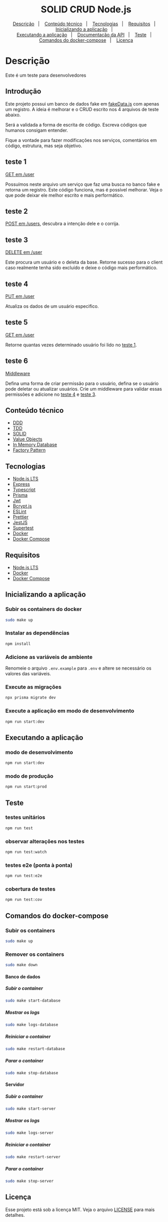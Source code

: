 <h1 align="center">SOLID CRUD Node.js</h1>

<p align="center">
  <a href="#descrição">Descrição</a>&nbsp;&nbsp;&nbsp;|&nbsp;&nbsp;&nbsp;
  <a href="#conteúdo-técnico">Conteúdo técnico</a>&nbsp;&nbsp;&nbsp;|&nbsp;&nbsp;&nbsp;
  <a href="#tecnologias">Tecnologias</a>&nbsp;&nbsp;&nbsp;|&nbsp;&nbsp;&nbsp;
  <a href="#requisitos">Requisitos</a>&nbsp;&nbsp;&nbsp;|&nbsp;&nbsp;&nbsp;
  <a href="#inicializando-a-aplicação">Inicializando a aplicação</a>&nbsp;&nbsp;&nbsp;|&nbsp;&nbsp;&nbsp;
  <br/>
  <a href="#executando-a-aplicação">Executando a aplicação</a>&nbsp;&nbsp;&nbsp;|&nbsp;&nbsp;&nbsp;
  <a href="#documentação-da-api">Documentação da API</a>&nbsp;&nbsp;&nbsp;|&nbsp;&nbsp;&nbsp;
  <a href="#teste">Teste</a>&nbsp;&nbsp;&nbsp;|&nbsp;&nbsp;&nbsp;
  <a href="#comandos-do-docker-compose">Comandos do docker-compose</a>&nbsp;&nbsp;&nbsp;|&nbsp;&nbsp;&nbsp;
  <a href="#licença">Licença</a>
</p>

# Descrição
Este é um teste para desenvolvedores

## Introdução

Este projeto possui um banco de dados fake em [fakeData.js](./test/in-memory-database/in-memory-user-database.ts) com apenas um registro.
A ideia é melhorar e o CRUD escrito nos 4 arquivos de teste abaixo.

Será a validada a forma de escrita de código.
Escreva códigos que humanos consigam entender.

Fique a vontade para fazer modificações nos serviços, comentários em código, estrutura, mas seja objetivo.

## teste 1

[GET em /user](./src/infra/http/controllers/get-user/get-user-controller.ts)

Possuímos neste arquivo um serviço que faz uma busca no banco fake e retorna um registro.
Este código funciona, mas é possível melhorar.
Veja o que pode deixar ele melhor escrito e mais performático.

## teste 2

[POST em /users](./src/infra/http/controllers/register-user/register-user-controller.ts), descubra a intenção dele e o corrija.

## teste 3

[DELETE em /user](./src/infra/http/controllers/delete-user/delete-user-controller.ts)

Este procura um usuário e o deleta da base.
Retorne sucesso para o client caso realmente tenha sido excluído e deixe o código mais performático.

## teste 4

[PUT em /user](./src/infra/http/controllers/update-user/update-user-controller.ts)

Atualiza os dados de um usuário especifico.

## teste 5

[GET em /user](./src/infra/http/controllers/get-user/get-user-controller.ts)

Retorne quantas vezes determinado usuário foi lido no <a href="#teste-1">teste 1</a>.

## teste 6

[Middleware](./src/infra/http/middlewares/ensure-authenticated-middleware.ts)

Defina uma forma de criar permissão para o usuário, defina se o usuário pode deletar ou atualizar usuários. Crie um middleware para validar essas permissões e adicione no <a href="#teste-4">teste 4</a> e <a href="#teste-3">teste 3</a>.
 
## Conteúdo técnico
- [DDD](https://khalilstemmler.com/articles/domain-driven-design-intro/)
- [TDD](https://khalilstemmler.com/articles/test-driven-development/introduction-to-tdd/)
- [SOLID](https://www.youtube.com/watch?v=vAV4Vy4jfkc)
- [Value Objects](https://khalilstemmler.com/articles/typescript-value-object/)
- [In Memory Database](https://www.martinfowler.com/bliki/InMemoryTestDatabase.html)
- [Factory Pattern](https://www.digitalocean.com/community/tutorials/js-factory-pattern)
 
## Tecnologias
- [Node.js LTS](https://nodejs.org/pt-br/)
- [Express](https://expressjs.com/)
- [Typescript](https://www.typescriptlang.org/)
- [Prisma](https://www.prisma.io/)
- [Jwt](https://jwt.io/)
- [Bcrypt.js](https://github.com/dcodeIO/bcrypt.js/)
- [ESLint](https://eslint.org/)
- [Prettier](https://prettier.io/)
- [JestJS](https://jestjs.io/)
- [Supertest](https://github.com/ladjs/supertest#readme)
- [Docker](https://www.docker.com/)
- [Docker Compose](https://docs.docker.com/compose/install/)

## Requisitos
- [Node.js LTS](https://nodejs.org/pt-br/)
- [Docker](https://www.docker.com/)
- [Docker Compose](https://docs.docker.com/compose/install/)

## Inicializando a aplicação

### Subir os containers do docker
```bash
sudo make up
```

### Instalar as dependências
```bash
npm install
```

### Adicione as variáveis de ambiente
Renomeie o arquivo `.env.example` para `.env` e altere se necessário os valores das variáveis.

### Execute as migrações
```bash
npx prisma migrate dev
```

### Execute a aplicação em modo de desenvolvimento
```bash
npm run start:dev
```

## Executando a aplicação

### modo de desenvolvimento
```bash
npm run start:dev
```

### modo de produção
```bash
npm run start:prod
```

## Teste

### testes unitários
```bash
npm run test
```

### observar alterações nos testes
```bash
npm run test:watch
```


### testes e2e (ponta à ponta)
```bash
npm run test:e2e
```

### cobertura de testes
```bash
npm run test:cov
```

## Comandos do docker-compose
### Subir os containers
```bash
sudo make up
```

### Remover os containers
```bash
sudo make down
```

#### Banco de dados
##### Subir o container
```bash
sudo make start-database
```

##### Mostrar os logs
```bash
sudo make logs-database
```

##### Reiniciar o container
```bash
sudo make restart-database 
```

##### Parar o container
```bash
sudo make stop-database 
```

#### Servidor
##### Subir o container
```bash
sudo make start-server
```

##### Mostrar os logs
```bash
sudo make logs-server
```

##### Reiniciar o container
```bash
sudo make restart-server 
```

##### Parar o container
```bash
sudo make stop-server 
```
  
## Licença
Esse projeto está sob a licença MIT. Veja o arquivo [LICENSE](LICENSE.md) para mais detalhes.
